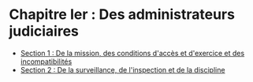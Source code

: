 # Chapitre Ier : Des administrateurs judiciaires

- [Section 1 : De la mission, des conditions d'accès et d'exercice et des incompatibilités](section-1)
- [Section 2 : De la surveillance, de l'inspection et de la discipline](section-2)
